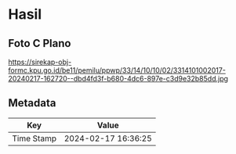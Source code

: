 # Hasil

## Foto C Plano

https://sirekap-obj-formc.kpu.go.id/be11/pemilu/ppwp/33/14/10/10/02/3314101002017-20240217-162720--dbd4fd3f-b680-4dc6-897e-c3d9e32b85dd.jpg


## Metadata

| Key        | Value               |
| ---------- | ------------------- |
| Time Stamp | 2024-02-17 16:36:25 |



